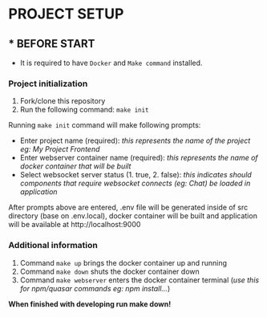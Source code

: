 # PROJECT SETUP

## * BEFORE START

- It is required to have `Docker` and `Make command` installed.

### Project initialization

1. Fork/clone this repository
2. Run the following command: `make init`

Running `make init` command will make following prompts:

- Enter project name (required): *this represents the name of the project eg: My Project Frontend*
- Enter webserver container name (required): *this represents the name of docker container that will be built*
- Select websocket server status (1. true, 2. false): *this indicates should components that require websocket connects (eg: Chat) be loaded in application*

After prompts above are entered, .env file will be generated inside of src directory (base on .env.local), docker container will be built and application will be available at http://localhost:9000  


### Additional information

1. Command `make up` brings the docker container up and running
2. Command `make down` shuts the docker container down
3. Command `make webserver` enters the docker container terminal (*use this for npm/quasar commands eg: npm install...*)

**When finished with developing run make down!**